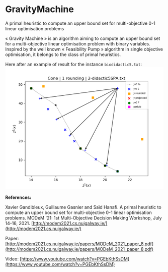 # GravityMachine
A primal heuristic to compute an upper bound set for multi-objective 0-1 linear optimisation problems


« Gravity Machine » is an algorithm aiming to compute an upper bound set for a multi-objective linear optimisation problem with binary variables.
Inspired by the well known « Feasibility Pump » algorithm in single objective optimisation, it belongs to the class of primal heuristics.

Here after an example of result for the instance `biodidactic5.txt`:
![biodidactic5.txt](doc/illusdidactic5.png)

**References:**

Xavier Gandibleux, Guillaume Gasnier and Saïd Hanafi. A primal heuristic to compute an upper bound set for multi-objective 0-1 linear optimisation problems. MODeM '21: 1st Multi-Objective Decision Making Workshop, July 14-16, 2021. [http://modem2021.cs.nuigalway.ie/](http://modem2021.cs.nuigalway.ie/)

Paper: [http://modem2021.cs.nuigalway.ie/papers/MODeM_2021_paper_8.pdf](http://modem2021.cs.nuigalway.ie/papers/MODeM_2021_paper_8.pdf)

Video: [https://www.youtube.com/watch?v=PGEbKthSsDM](https://www.youtube.com/watch?v=PGEbKthSsDM)
